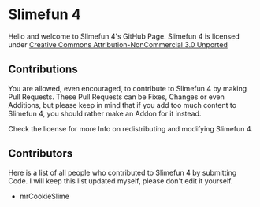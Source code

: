 # Slimefun 4

Hello and welcome to Slimefun 4's GitHub Page.
Slimefun 4 is licensed under [Creative Commons Attribution-NonCommercial 3.0 Unported](https://github.com/mrCookieSlime/Slimefun4/blob/master/LICENSE)

## Contributions

You are allowed, even encouraged, to contribute to Slimefun 4 by making Pull Requests.
These Pull Requests can be Fixes, Changes or even Additions, but please keep in mind that
if you add too much content to Slimefun 4, you should rather make an Addon for it instead.

Check the license for more Info on redistributing and modifying Slimefun 4.

## Contributors

Here is a list of all people who contributed to Slimefun 4 by submitting Code.
I will keep this list updated myself, please don't edit it yourself.

* mrCookieSlime

